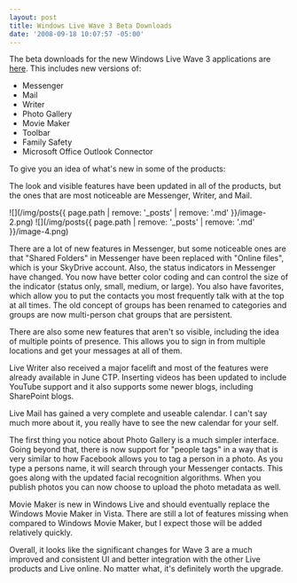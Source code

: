 ```yaml
---
layout: post
title: Windows Live Wave 3 Beta Downloads
date: '2008-09-18 10:07:57 -05:00'
---
```


The beta downloads for the new Windows Live Wave 3 applications are [here](http://download.live.com/). This includes new versions of:

*   Messenger 
*   Mail 
*   Writer 
*   Photo Gallery 
*   Movie Maker 
*   Toolbar 
*   Family Safety 
*   Microsoft Office Outlook Connector   

To give you an idea of what's new in some of the products:

The look and visible features have been updated in all of the products, but the ones that are most noticeable are Messenger, Writer, and Mail.

![](/img/posts{{ page.path | remove: '_posts' | remove: '.md' }}/image-2.png) ![](/img/posts{{ page.path | remove: '_posts' | remove: '.md' }}/image-4.png) 

There are a lot of new features in Messenger, but some noticeable ones are that "Shared Folders" in Messenger have been replaced with "Online files", which is your SkyDrive account. Also, the status indicators in Messenger have changed. You now have better color coding and can control the size of the indicator (status only, small, medium, or large). You also have favorites, which allow you to put the contacts you most frequently talk with at the top at all times. The old concept of groups has been renamed to categories and groups are now multi-person chat groups that are persistent.

There are also some new features that aren't so visible, including the idea of multiple points of presence. This allows you to sign in from multiple locations and get your messages at all of them.

Live Writer also received a major facelift and most of the features were already available in June CTP. Inserting videos has been updated to include YouTube support and it also supports some newer blogs, including SharePoint blogs.

Live Mail has gained a very complete and useable calendar. I can't say much more about it, you really have to see the new calendar for your self.

The first thing you notice about Photo Gallery is a much simpler interface. Going beyond that, there is now support for "people tags" in a way that is very similar to how Facebook allows you to tag a person in a photo. As you type a persons name, it will search through your Messenger contacts. This goes along with the updated facial recognition algorithms. When you publish photos you can now choose to upload the photo metadata as well. 

Movie Maker is new in Windows Live and should eventually replace the Windows Movie Maker in Vista. There are still a lot of features missing when compared to Windows Movie Maker, but I expect those will be added relatively quickly.

Overall, it looks like the significant changes for Wave 3 are a much improved and consistent UI and better integration with the other Live products and Live online. No matter what, it's definitely worth the upgrade.
